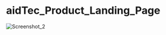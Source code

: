 # aidTec_Product_Landing_Page
![Screenshot_2](https://github.com/AbdulRehmanGHub/aidTec_Product_Landing_Page/assets/105493274/447e60a4-2a27-4eb7-90f3-7e13a73fb053)

